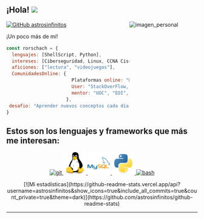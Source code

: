 <h2> ¡Hola! <img src="https://media.giphy.com/media/mGcNjsfWAjY5AEZNw6/giphy.gif" width="50"></h2>
<img align='right' src="https://image.cdn2.seaart.ai/2023-06-27/39020781330501/66f32e178d7babfdb0a9764d930be0b1e9a31316_high.webp" width="180" height="180" alt="imagen_personal"/>
</em></p>

[![GitHub astrosinfinitos](https://img.shields.io/github/followers/astrosinfinitos?label=follow&style=social)](https://github.com/astrosinfinitos)


¡Un poco más de mí!  

```javascript
const rorschach = {
  lenguajes: [ShellScript, Python],
  intereses: [Ciberseguridad, Linux, CCNA Cisco],
  aficiones: ["lectura", "videojuegos"],
  ComunidadesOnline: {
                        Plataformas online: "HackTheBox, TryHackMe",
                        User: "StackOverFlow, AskUbuntu",
                        mentor: "UOC", "EOI", "GoodJob"
                      },
 desafio: "Aprender nuevos conceptos cada día"
}
```

<h2> Estos son los lenguajes y frameworks que más me interesan: </h2>

<p align="center">
    <a href="https://git-scm.com/" target="_blank" rel="noreferrer">
      <img src="https://www.vectorlogo.zone/logos/git-scm/git-scm-icon.svg" alt="git" width="60" height="60"/>
    </a>
    <a href="https://www.linux.org/" target="_blank" rel="noreferrer">
      <img src="https://raw.githubusercontent.com/devicons/devicon/master/icons/linux/linux-original.svg" alt="linux" width="60" height="60"/>
    </a>
    <a href="https://www.mysql.com/" target="_blank" rel="noreferrer">
        <img src="https://raw.githubusercontent.com/devicons/devicon/master/icons/mysql/mysql-original-wordmark.svg" alt="mysql" width="60" height="60"/>
    </a>
    <a href="https://www.python.org" target="_blank" rel="noreferrer">
        <img src="https://raw.githubusercontent.com/devicons/devicon/master/icons/python/python-original.svg" alt="python" width="60" height="60"/>
    </a>
    <a href="https://www.gnu.org/software/bash/" target="_blank" rel="noreferrer">
        <img src="https://upload.wikimedia.org/wikipedia/commons/thumb/4/4b/Bash_Logo_Colored.svg/1024px-Bash_Logo_Colored.svg.png?20180723054350" alt="bash" width="60" height="60"/>
    </a>
</p> 

<div align="center">
[![Mi estadísticas](https://github-readme-stats.vercel.app/api?username=astrosinfinitos&show_icons=true&include_all_commits=true&count_private=true&theme=dark)](https://github.com/astrosinfinitos/github-readme-stats)
</div>



---
